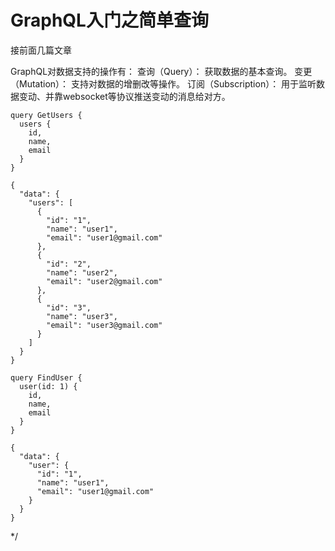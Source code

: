 # GraphQL入门之简单查询

接前面几篇文章

GraphQL对数据支持的操作有：
    查询（Query）： 获取数据的基本查询。
    变更（Mutation）： 支持对数据的增删改等操作。
    订阅（Subscription）： 用于监听数据变动、并靠websocket等协议推送变动的消息给对方。

``` shell
query GetUsers {
  users {
    id,
    name,
    email
  }
}
```

``` shell
{
  "data": {
    "users": [
      {
        "id": "1",
        "name": "user1",
        "email": "user1@gmail.com"
      },
      {
        "id": "2",
        "name": "user2",
        "email": "user2@gmail.com"
      },
      {
        "id": "3",
        "name": "user3",
        "email": "user3@gmail.com"
      }
    ]
  }
}
```

``` shell
query FindUser {
  user(id: 1) {
    id,
    name,
    email
  }
}
```

``` shell
{
  "data": {
    "user": {
      "id": "1",
      "name": "user1",
      "email": "user1@gmail.com"
    }
  }
}
```



*/